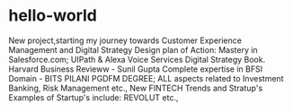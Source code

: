 # hello-world
New project,starting my journey towards Customer Experience Management and Digital Strategy
Design plan of Action: 
Mastery in Salesforce.com; UIPath & Alexa Voice Services
Digital Strategy Book. Harvard Business Revieww - Sunil Gupta 
Complete expertise in BFSI Domain - BITS PILANI PGDFM DEGREE; ALL aspects related to Investment Banking, Risk Management etc., New FINTECH Trends and Stratup's
Examples of Startup's include: REVOLUT etc., 
